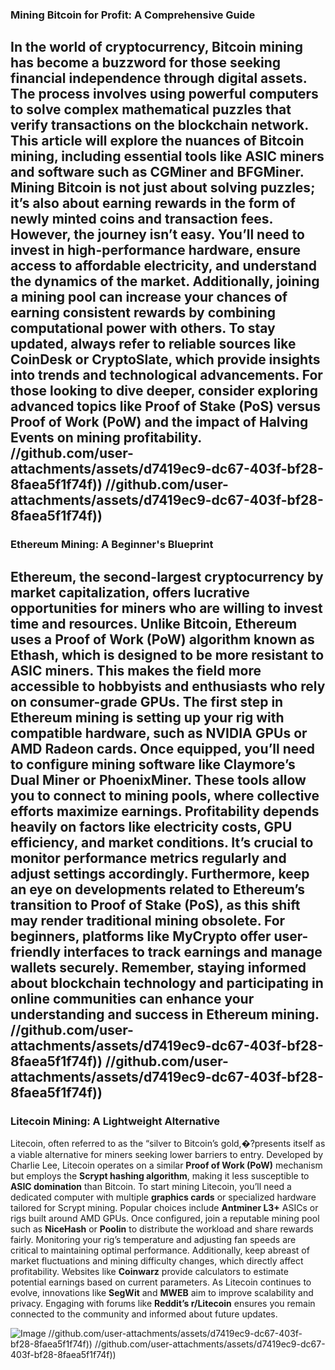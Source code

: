 ### Mining Bitcoin for Profit: A Comprehensive Guide
In the world of cryptocurrency, **Bitcoin mining** has become a buzzword for those seeking financial independence through digital assets. The process involves using powerful computers to solve complex mathematical puzzles that verify transactions on the blockchain network. This article will explore the nuances of **Bitcoin mining**, including essential tools like **ASIC miners** and software such as **CGMiner** and **BFGMiner**.
Mining Bitcoin is not just about solving puzzles; it’s also about earning rewards in the form of newly minted coins and transaction fees. However, the journey isn’t easy. You’ll need to invest in high-performance hardware, ensure access to affordable electricity, and understand the dynamics of the market. Additionally, joining a **mining pool** can increase your chances of earning consistent rewards by combining computational power with others.
To stay updated, always refer to reliable sources like **CoinDesk** or **CryptoSlate**, which provide insights into trends and technological advancements. For those looking to dive deeper, consider exploring advanced topics like **Proof of Stake (PoS)** versus **Proof of Work (PoW)** and the impact of **Halving Events** on mining profitability.
 //github.com/user-attachments/assets/d7419ec9-dc67-403f-bf28-8faea5f1f74f))
 //github.com/user-attachments/assets/d7419ec9-dc67-403f-bf28-8faea5f1f74f))
---
### Ethereum Mining: A Beginner's Blueprint
Ethereum, the second-largest cryptocurrency by market capitalization, offers lucrative opportunities for miners who are willing to invest time and resources. Unlike Bitcoin, Ethereum uses a **Proof of Work (PoW)** algorithm known as **Ethash**, which is designed to be more resistant to **ASIC miners**. This makes the field more accessible to hobbyists and enthusiasts who rely on consumer-grade GPUs.
The first step in Ethereum mining is setting up your rig with compatible hardware, such as **NVIDIA GPUs** or **AMD Radeon cards**. Once equipped, you’ll need to configure mining software like **Claymore’s Dual Miner** or **PhoenixMiner**. These tools allow you to connect to mining pools, where collective efforts maximize earnings.
Profitability depends heavily on factors like electricity costs, GPU efficiency, and market conditions. It’s crucial to monitor performance metrics regularly and adjust settings accordingly. Furthermore, keep an eye on developments related to Ethereum’s transition to **Proof of Stake (PoS)**, as this shift may render traditional mining obsolete.
For beginners, platforms like **MyCrypto** offer user-friendly interfaces to track earnings and manage wallets securely. Remember, staying informed about **blockchain technology** and participating in online communities can enhance your understanding and success in Ethereum mining.
 //github.com/user-attachments/assets/d7419ec9-dc67-403f-bf28-8faea5f1f74f))
 //github.com/user-attachments/assets/d7419ec9-dc67-403f-bf28-8faea5f1f74f))
---
### Litecoin Mining: A Lightweight Alternative
Litecoin, often referred to as the “silver to Bitcoin’s gold,�?presents itself as a viable alternative for miners seeking lower barriers to entry. Developed by Charlie Lee, Litecoin operates on a similar **Proof of Work (PoW)** mechanism but employs the **Scrypt hashing algorithm**, making it less susceptible to **ASIC domination** than Bitcoin.
To start mining Litecoin, you’ll need a dedicated computer with multiple **graphics cards** or specialized hardware tailored for Scrypt mining. Popular choices include **Antminer L3+** ASICs or rigs built around AMD GPUs. Once configured, join a reputable mining pool such as **NiceHash** or **Poolin** to distribute the workload and share rewards fairly.
Monitoring your rig’s temperature and adjusting fan speeds are critical to maintaining optimal performance. Additionally, keep abreast of market fluctuations and mining difficulty changes, which directly affect profitability. Websites like **Coinwarz** provide calculators to estimate potential earnings based on current parameters.
As Litecoin continues to evolve, innovations like **SegWit** and **MWEB** aim to improve scalability and privacy. Engaging with forums like **Reddit’s r/Litecoin** ensures you remain connected to the community and informed about future updates.

![Image](https://github.com/user-attachments/assets/d7419ec9-dc67-403f-bf28-8faea5f1f74f)
 //github.com/user-attachments/assets/d7419ec9-dc67-403f-bf28-8faea5f1f74f))
 //github.com/user-attachments/assets/d7419ec9-dc67-403f-bf28-8faea5f1f74f))
